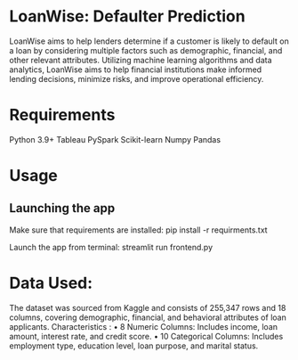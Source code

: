 # LoanWise: Defaulter Prediction
LoanWise aims to help lenders determine if a customer is likely to default on a loan by considering multiple
factors such as demographic, financial, and other relevant attributes. Utilizing machine learning algorithms and data analytics, LoanWise aims to help financial institutions make 
informed lending decisions, minimize risks, and improve operational efficiency.

# Requirements
Python 3.9+
Tableau
PySpark
Scikit-learn
Numpy
Pandas

# Usage

## Launching the app
Make sure that requirements are installed:
pip install -r requirments.txt

Launch the app from terminal:
streamlit run frontend.py



# Data Used:
The dataset was sourced from Kaggle and consists of 255,347 rows and 18 columns, covering demographic, financial, and behavioral attributes of loan applicants.
Characteristics :
•	8 Numeric Columns: Includes income, loan amount, interest rate, and credit score. 
•	10 Categorical Columns: Includes employment type, education level, loan 
purpose, and marital status.


